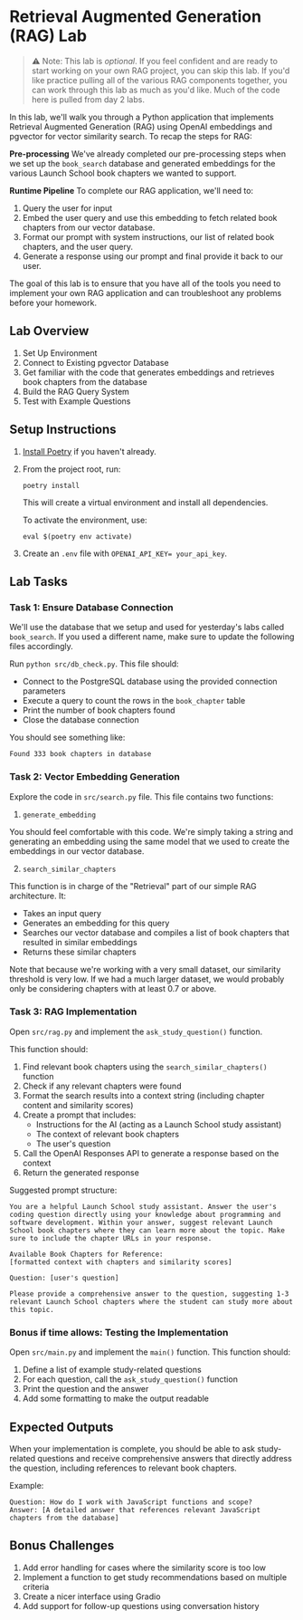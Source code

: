 # Retrieval Augmented Generation (RAG) Lab

> ⚠️ Note: This lab is _optional_. If you feel confident and are ready to start working on your own RAG project, you can skip this lab. If you'd like practice pulling all of the various RAG components together, you can work through this lab as much as you'd like. Much of the code here is pulled from day 2 labs.

In this lab, we'll walk you through a Python application that implements Retrieval Augmented Generation (RAG) using OpenAI embeddings and pgvector for vector similarity search. To recap the steps for RAG:

**Pre-processing**
We've already completed our pre-processing steps when we set up the `book_search` database and generated embeddings for the various Launch School book chapters we wanted to support.

**Runtime Pipeline**
To complete our RAG application, we'll need to:

1. Query the user for input
2. Embed the user query and use this embedding to fetch related book chapters from our vector database.
3. Format our prompt with system instructions, our list of related book chapters, and the user query.
4. Generate a response using our prompt and final provide it back to our user.

The goal of this lab is to ensure that you have all of the tools you need to implement your own RAG application and can troubleshoot any problems before your homework.

## Lab Overview

1. Set Up Environment
2. Connect to Existing pgvector Database
3. Get familiar with the code that generates embeddings and retrieves book chapters from the database
4. Build the RAG Query System
5. Test with Example Questions

## Setup Instructions

1. [Install Poetry](https://python-poetry.org/docs/#installation) if you haven't already.

2. From the project root, run:
    ```
    poetry install
    ```

    This will create a virtual environment and install all dependencies.

    To activate the environment, use:
    ```
    eval $(poetry env activate)
    ```

3. Create an `.env` file with `OPENAI_API_KEY= your_api_key`.

## Lab Tasks

### Task 1: Ensure Database Connection

We'll use the database that we setup and used for yesterday's labs called `book_search`. If you used a different name, make sure to update the following files accordingly.

Run `python src/db_check.py`. This file should:

- Connect to the PostgreSQL database using the provided connection parameters
- Execute a query to count the rows in the `book_chapter` table
- Print the number of book chapters found
- Close the database connection

You should see something like:

```
Found 333 book chapters in database
```

### Task 2: Vector Embedding Generation

Explore the code in `src/search.py` file. This file contains two functions:

1. `generate_embedding`

You should feel comfortable with this code. We're simply taking a string and generating an embedding using the same model that we used to create the embeddings in our vector database.

2. `search_similar_chapters`

This function is in charge of the "Retrieval" part of our simple RAG architecture. It:

- Takes an input query
- Generates an embedding for this query
- Searches our vector database and compiles a list of book chapters that resulted in similar embeddings
- Returns these similar chapters

Note that because we're working with a very small dataset, our similarity threshold is very low. If we had a much larger dataset, we would probably only be considering chapters with at least 0.7 or above.

### Task 3: RAG Implementation

Open `src/rag.py` and implement the `ask_study_question()` function.

This function should:

1. Find relevant book chapters using the `search_similar_chapters()` function
2. Check if any relevant chapters were found
3. Format the search results into a context string (including chapter content and similarity scores)
4. Create a prompt that includes:
   - Instructions for the AI (acting as a Launch School study assistant)
   - The context of relevant book chapters
   - The user's question
5. Call the OpenAI Responses API to generate a response based on the context
6. Return the generated response

Suggested prompt structure:
```
You are a helpful Launch School study assistant. Answer the user's coding question directly using your knowledge about programming and software development. Within your answer, suggest relevant Launch School book chapters where they can learn more about the topic. Make sure to include the chapter URLs in your response.

Available Book Chapters for Reference:
[formatted context with chapters and similarity scores]

Question: [user's question]

Please provide a comprehensive answer to the question, suggesting 1-3 relevant Launch School chapters where the student can study more about this topic.
```

### Bonus if time allows: Testing the Implementation

Open `src/main.py` and implement the `main()` function. This function should:

1. Define a list of example study-related questions
2. For each question, call the `ask_study_question()` function
3. Print the question and the answer
4. Add some formatting to make the output readable

## Expected Outputs

When your implementation is complete, you should be able to ask study-related questions and receive comprehensive answers that directly address the question, including references to relevant book chapters.

Example:
```
Question: How do I work with JavaScript functions and scope?
Answer: [A detailed answer that references relevant JavaScript chapters from the database]
```

## Bonus Challenges

1. Add error handling for cases where the similarity score is too low
2. Implement a function to get study recommendations based on multiple criteria
3. Create a nicer interface using Gradio
4. Add support for follow-up questions using conversation history